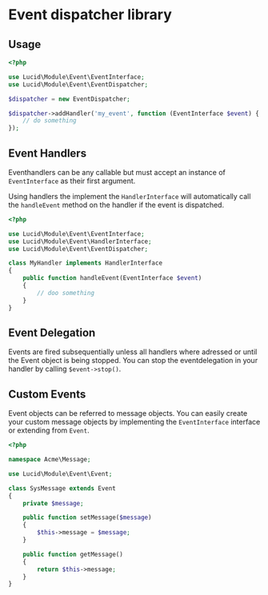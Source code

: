 # Event dispatcher library

## Usage

```php
<?php

use Lucid\Module\Event\EventInterface;
use Lucid\Module\Event\EventDispatcher;

$dispatcher = new EventDispatcher;

$dispatcher->addHandler('my_event', function (EventInterface $event) {
	// do something
});
```

## Event Handlers

Eventhandlers can be any callable but must accept an instance of `EventInterface`
as their first argument.

Using handlers the implement the `HandlerInterface` will automatically call the `handleEvent` method on the handler if the event is dispatched.

```php
<?php

use Lucid\Module\Event\EventInterface;
use Lucid\Module\Event\HandlerInterface;
use Lucid\Module\Event\EventDispatcher;

class MyHandler implements HandlerInterface
{
	public function handleEvent(EventInterface $event)
	{
		// doo something
	}
}
```

## Event Delegation

Events are fired subsequentially unless all handlers where adressed or until
the Event object is being stopped. You can stop the eventdelegation in your
handler by calling `$event->stop()`.

## Custom Events

Event objects can be referred to message objects. You can easily create your
custom message objects by implementing the `EventInterface` interface or
extending from `Event`.

```php
<?php

namespace Acme\Message;

use Lucid\Module\Event\Event;

class SysMessage extends Event
{
	private $message;

	public function setMessage($message)
	{
		$this->message = $message;
	}

	public function getMessage()
	{
		return $this->message;
	}
}
```
